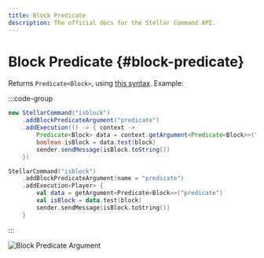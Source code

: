 ```yaml
---
title: Block Predicate
description: The official docs for the Stellar Command API.
---
```


# Block Predicate {#block-predicate}

Returns `Predicate<Block>`, using [this syntax](https://minecraft.wiki/w/Argument_types#minecraft:block_predicate). Example:

:::code-group
```Java
new StellarCommand("isblock")
    .addBlockPredicateArgument("predicate")
    .addExecution(() -> { context ->
        Predicate<Block> data = context.getArgument<Predicate<Block>>("predicate")
        boolean isBlock = data.test(block)
        sender.sendMessage(isBlock.toString())
    })
```
```Kotlin
StellarCommand("isblock")
    .addBlockPredicateArgument(name = "predicate")
    .addExecution<Player> {
        val data = getArgument<Predicate<Block>>("predicate")
        val isBlock = data.test(block)
        sender.sendMessage(isBlock.toString())
    }
```
:::

<ArgumentParser placeholder="#minecraft:stone" regex="^[#]?(minecraft:[a-z,A-Z]+$)|$[a-z,A-Z]+$" />

![Block Predicate Argument](https://cdn.lutto.dev/stellar/gifs/block/block_predicate.gif)